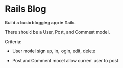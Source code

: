 # Rails Blog

Build a basic blogging app in Rails.

There should be a User, Post, and Comment model.

Criteria:

* User model sign up, in, login, edit, delete

* Post and Comment model allow current user to post
